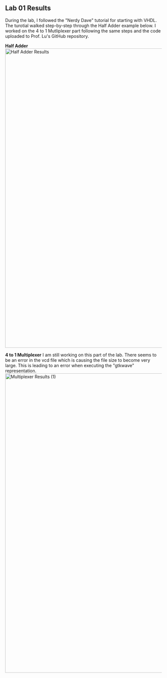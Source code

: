 ## Lab 01 Results

During the lab, I followed the "Nerdy Dave" tutorial for starting with VHDL. The turotial walked step-by-step through the Half Adder example below. I worked on the 4 to 1 Mutliplexer part following the same steps and the code uploaded to Prof. Lu's GitHub repository.

**Half Adder**
<img width="960" alt="Half Adder Results" src="https://github.com/megandion/EE322/assets/117099021/1a8885dc-0573-4f5c-818d-e26edd94827d">

**4 to 1 Multiplexer**
I am still working on this part of the lab. There seems to be an error in the vcd file which is causing the file size to become very large. This is leading to an error when executing the "gtkwave" representation.
<img width="960" alt="Multiplexer Results (1)" src="https://github.com/megandion/EE322/assets/117099021/dc59ed81-f333-41b4-a05e-8beccd5f964f">
